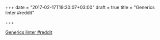 +++
date = "2017-02-17T19:30:07+03:00"
draft = true
title = "Generics linter  #reddit"

+++

<p><a href="https://t.co/f3iDMtVEL3">Generics linter  #reddit</a></p>
